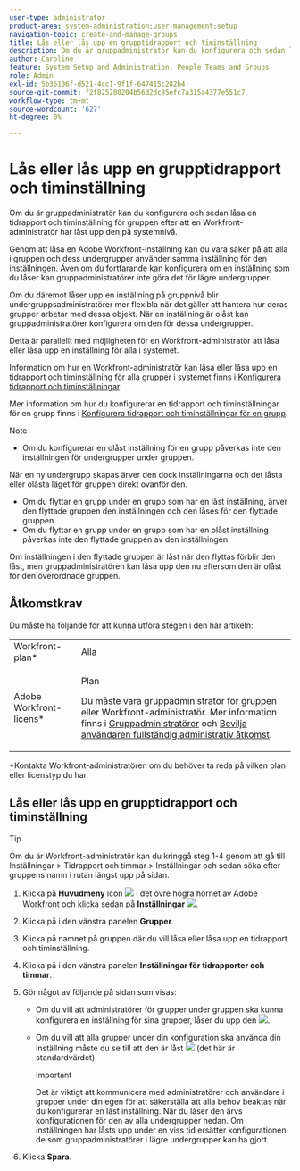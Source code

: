 ```yaml
---
user-type: administrator
product-area: system-administration;user-management;setup
navigation-topic: create-and-manage-groups
title: Lås eller lås upp en grupptidrapport och timinställning
description: Om du är gruppadministratör kan du konfigurera och sedan låsa en tidrapport och timinställning för gruppen efter att en Workfront-administratör har låst upp den på systemnivå.
author: Caroline
feature: System Setup and Administration, People Teams and Groups
role: Admin
exl-id: 5b36106f-d521-4cc1-9f1f-647415c282b4
source-git-commit: f2f825280204b56d2dc85efc7a315a4377e551c7
workflow-type: tm+mt
source-wordcount: '627'
ht-degree: 0%

---
```


# Lås eller lås upp en grupptidrapport och timinställning

Om du är gruppadministratör kan du konfigurera och sedan låsa en tidrapport och timinställning för gruppen efter att en Workfront-administratör har låst upp den på systemnivå.

Genom att låsa en Adobe Workfront-inställning kan du vara säker på att alla i gruppen och dess undergrupper använder samma inställning för den inställningen. Även om du fortfarande kan konfigurera om en inställning som du låser kan gruppadministratörer inte göra det för lägre undergrupper.

Om du däremot låser upp en inställning på gruppnivå blir undergruppsadministratörer mer flexibla när det gäller att hantera hur deras grupper arbetar med dessa objekt. När en inställning är olåst kan gruppadministratörer konfigurera om den för dessa undergrupper.

Detta är parallellt med möjligheten för en Workfront-administratör att låsa eller låsa upp en inställning för alla i systemet.

Information om hur en Workfront-administratör kan låsa eller låsa upp en tidrapport och timinställning för alla grupper i systemet finns i [Konfigurera tidrapport och timinställningar](../../../administration-and-setup/set-up-workfront/configure-timesheets-schedules/timesheet-and-hour-preferences.md).

Mer information om hur du konfigurerar en tidrapport och timinställningar för en grupp finns i [Konfigurera tidrapport och timinställningar för en grupp](../../../administration-and-setup/manage-groups/create-and-manage-groups/configure-timesheet-hour-preferences-group.md).

<!--
Unlike other Lock/Unlock articles that start just like this one, we need the steps here. In other areas, the lock/unlock step is part of the article about setting preferences or creating statuses.</p>
-->

>[!NOTE]
>
>* Om du konfigurerar en olåst inställning för en grupp påverkas inte den inställningen för undergrupper under gruppen.
>
>  När en ny undergrupp skapas ärver den dock inställningarna och det låsta eller olåsta läget för gruppen direkt ovanför den.
>
>* Om du flyttar en grupp under en grupp som har en låst inställning, ärver den flyttade gruppen den inställningen och den låses för den flyttade gruppen.
>* Om du flyttar en grupp under en grupp som har en olåst inställning påverkas inte den flyttade gruppen av den inställningen.
>
>  Om inställningen i den flyttade gruppen är låst när den flyttas förblir den låst, men gruppadministratören kan låsa upp den nu eftersom den är olåst för den överordnade gruppen.

## Åtkomstkrav

Du måste ha följande för att kunna utföra stegen i den här artikeln:

<table style="table-layout:auto"> 
 <col> 
 <col> 
 <tbody> 
  <tr> 
   <td role="rowheader">Workfront-plan*</td> 
   <td>Alla</td> 
  </tr> 
  <tr> 
   <td role="rowheader">Adobe Workfront-licens*</td> 
   <td> <p>Plan </p> <p>Du måste vara gruppadministratör för gruppen eller Workfront-administratör. Mer information finns i <a href="../../../administration-and-setup/manage-groups/group-roles/group-administrators.md" class="MCXref xref">Gruppadministratörer</a> och <a href="../../../administration-and-setup/add-users/configure-and-grant-access/grant-a-user-full-administrative-access.md" class="MCXref xref">Bevilja användaren fullständig administrativ åtkomst</a>.</p> </td> 
  </tr> 
 </tbody> 
</table>

&#42;Kontakta Workfront-administratören om du behöver ta reda på vilken plan eller licenstyp du har.

## Lås eller lås upp en grupptidrapport och timinställning

>[!TIP]
>
>Om du är Workfront-administratör kan du kringgå steg 1-4 genom att gå till Inställningar > Tidrapport och timmar > Inställningar och sedan söka efter gruppens namn i rutan längst upp på sidan.

1. Klicka på **Huvudmeny** icon ![](assets/main-menu-icon.png) i det övre högra hörnet av Adobe Workfront och klicka sedan på **Inställningar** ![](assets/gear-icon-settings.png).

1. Klicka på i den vänstra panelen **Grupper**.
1. Klicka på namnet på gruppen där du vill låsa eller låsa upp en tidrapport och timinställning.
1. Klicka på i den vänstra panelen **Inställningar för tidrapporter och timmar**.

1. Gör något av följande på sidan som visas:

   * Om du vill att administratörer för grupper under gruppen ska kunna konfigurera en inställning för sina grupper, låser du upp den ![](assets/unlock-toggle-button.png).
   * Om du vill att alla grupper under din konfiguration ska använda din inställning måste du se till att den är låst ![](assets/lock-toggle-button.png) (det här är standardvärdet).

      >[!IMPORTANT]
      >
      >Det är viktigt att kommunicera med administratörer och användare i grupper under din egen för att säkerställa att alla behov beaktas när du konfigurerar en låst inställning. När du låser den ärvs konfigurationen för den av alla undergrupper nedan. Om inställningen har låsts upp under en viss tid ersätter konfigurationen de som gruppadministratörer i lägre undergrupper kan ha gjort.

1. Klicka **Spara**.

